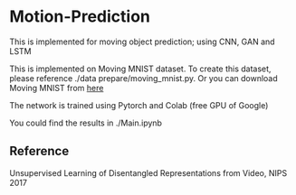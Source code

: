 # Motion-Prediction
This is implemented for moving object prediction; using CNN, GAN and LSTM

This is implemented on Moving MNIST dataset. To create this dataset, please reference ./data prepare/moving_mnist.py. Or you can download Moving MNIST from [here](https://drive.google.com/file/d/1sx3r94Cce9Mf8v2Hv9H3k6zvKLm7SdQK/view?usp=sharing)

The network is trained using Pytorch and Colab (free GPU of Google)

You could find the results in ./Main.ipynb

## Reference

Unsupervised Learning of Disentangled Representations from Video, NIPS 2017
